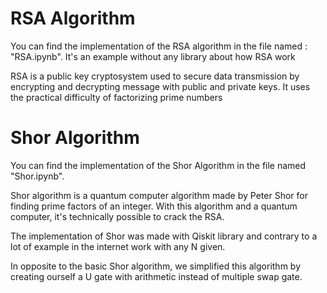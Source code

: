 # RSA Algorithm

You can find the implementation of the RSA algorithm in the file named : "RSA.ipynb". It's an example without any library about how RSA work

RSA is a public key cryptosystem used to secure data transmission by encrypting and decrypting message with public and private keys. It uses the practical difficulty of factorizing prime numbers

# Shor Algorithm

You can find the implementation of the Shor Algorithm in the file named "Shor.ipynb".

Shor algorithm is a quantum computer algorithm made by  Peter Shor for finding prime factors of an integer. With this algorithm and a quantum computer, it's technically possible to crack the RSA.

The implementation of Shor was made with Qiskit library and contrary to a lot of example in the internet work with any N given.

In opposite to the basic Shor algorithm, we simplified this algorithm by creating ourself a U gate with arithmetic instead of multiple swap gate.
